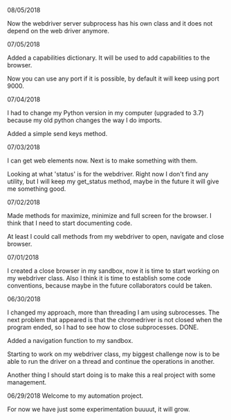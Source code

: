 08/05/2018

Now the webdriver server subprocess has his own class and it does not depend on the web driver anymore.

07/05/2018

Added a capabilities dictionary. It will be used to add capabilities to the browser.

Now you can use any port if it is possible, by default it will keep using port 9000.

07/04/2018

I had to change my Python version in my computer (upgraded to 3.7) because my old python changes the way I do imports.

Added a simple send keys method.

07/03/2018

I can get web elements now. Next is to make something with them.

Looking at what 'status' is for the webdriver. Right now I don't find any utility, but I will keep my get_status method, maybe
in the future it will give me something good.

07/02/2018

Made methods for maximize, minimize and full screen for the browser. I think that I need to start documenting code.

At least I could call methods from my webdriver to open, navigate and close browser.

07/01/2018

I created a close browser in my sandbox, now it is time to start working on my webdriver class.
Also I think it is time to establish some code conventions, because maybe in the future collaborators could be taken.

06/30/2018

I changed my approach, more than threading I am using subrocesses. The next problem that appeared is that the chromedriver is not closed
when the program ended, so I had to see how to close subprocesses. DONE.

Added a navigation function to my sandbox.

Starting to work on my webdriver class, my biggest challenge now is to be able to run the driver on a thread and continue the operations
in another.

Another thing I should start doing is to make this a real project with some management.

06/29/2018
Welcome to my automation project.

For now we have just some experimentation buuuut, it will grow.